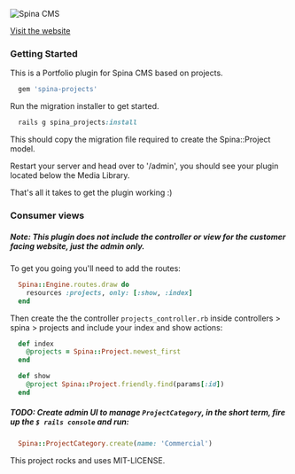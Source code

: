 ![Spina CMS](http://www.spinacms.com/spinacms.png)

[Visit the website](http://www.spinacms.com)

### Getting Started

This is a Portfolio plugin for Spina CMS based on projects.

```ruby
  gem 'spina-projects'
```

Run the migration installer to get started.

```ruby
  rails g spina_projects:install
```

This should copy the migration file required to create the Spina::Project model.

Restart your server and head over to '/admin', you should see your plugin located below the Media Library.

That's all it takes to get the plugin working :)

### Consumer views

##### Note: This plugin does not include the controller or view for the customer facing website, just the admin only.

To get you going you'll need to add the routes:

```ruby
  Spina::Engine.routes.draw do
    resources :projects, only: [:show, :index]
  end
```

Then create the the controller `projects_controller.rb` inside controllers > spina > projects and include your index and show actions:

```ruby
  def index
    @projects = Spina::Project.newest_first
  end

  def show
    @project Spina::Project.friendly.find(params[:id])
  end
```

##### TODO: Create admin UI to manage `ProjectCategory`, in the short term, fire up the `$ rails console` and run:

```ruby
  Spina::ProjectCategory.create(name: 'Commercial')
```

This project rocks and uses MIT-LICENSE.
